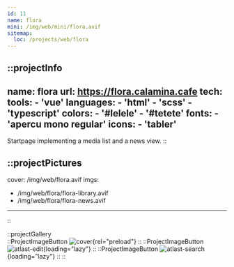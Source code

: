 ```yaml
---
id: 11
name: flora
mini: /img/web/mini/flora.avif
sitemap:
  loc: /projects/web/flora
---
```


::projectInfo
---
name: flora
url: https://flora.calamina.cafe
tech: 
    tools:
      - 'vue'
    languages:
      - 'html'
      - 'scss'
      - 'typescript'
    colors:
      - '#lelele'
      - '#tetete'
    fonts:
      - 'apercu mono regular'
    icons:
      - 'tabler'
---
Startpage implementing a media list and a news view.
::

::projectPictures
---
cover: /img/web/flora.avif
imgs:
  - /img/web/flora/flora-library.avif
  - /img/web/flora/flora-news.avif
---
::

::projectGallery  
  ::ProjectImageButton
    ![cover](/img/web/flora.avif){rel="preload"}
  ::
  ::ProjectImageButton
    ![atlast-edit](/img/web/flora/flora-library.avif){loading="lazy"}
  ::
  ::ProjectImageButton
    ![atlast-search](/img/web/flora/flora-news.avif){loading="lazy"}
  :: 
::

<!-- ::projectFeatures
:: -->